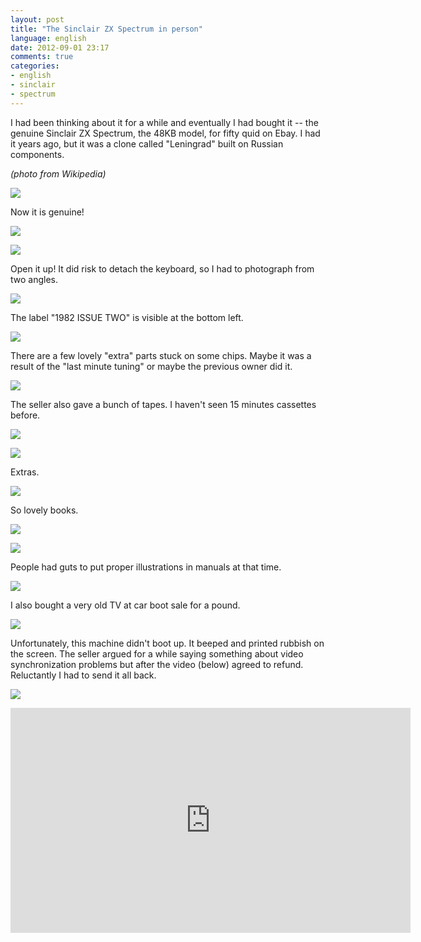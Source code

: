 ```yaml
---
layout: post
title: "The Sinclair ZX Spectrum in person"
language: english
date: 2012-09-01 23:17
comments: true
categories: 
- english
- sinclair
- spectrum
---
```

I had been thinking about it for a while and eventually I had bought it -- the genuine Sinclair ZX Spectrum, the 48KB model, for fifty quid on Ebay. I had it years ago, but it was a clone called "Leningrad" built on Russian components. 

*(photo from Wikipedia)*

![](/images/blog/sinclair-zx-spectrum/sinclair-zx-specturm-leningrad-board.jpg)

Now it is genuine!

![](/images/blog/sinclair-zx-spectrum/IMG_0702.JPG)

![](/images/blog/sinclair-zx-spectrum/IMG_0705.JPG)

Open it up! It did risk to detach the keyboard, so I had to photograph from two angles.

![](/images/blog/sinclair-zx-spectrum/IMG_0708.JPG)

The label "1982 ISSUE TWO" is visible at the bottom left.

![](/images/blog/sinclair-zx-spectrum/IMG_0709.JPG)

There are a few lovely "extra" parts stuck on some chips. Maybe it was a result of the "last minute tuning" or maybe the previous owner did it.

![](/images/blog/sinclair-zx-spectrum/IMG_0711.JPG)

The seller also gave a bunch of tapes. I haven't seen 15 minutes cassettes before.

![](/images/blog/sinclair-zx-spectrum/IMG_0713.JPG)

![](/images/blog/sinclair-zx-spectrum/IMG_0714.JPG)

Extras.

![](/images/blog/sinclair-zx-spectrum/IMG_0715.JPG)

So lovely books.

![](/images/blog/sinclair-zx-spectrum/IMG_0812.JPG)

![](/images/blog/sinclair-zx-spectrum/IMG_0813.JPG)

People had guts to put proper illustrations in manuals at that time.

![](/images/blog/sinclair-zx-spectrum/IMG_0814.JPG)

I also bought a very old TV at car boot sale for a pound.

![](/images/blog/sinclair-zx-spectrum/IMG_0811.JPG)

Unfortunately, this machine didn't boot up. It beeped and printed rubbish on the screen. The seller argued for a while saying something about video synchronization problems but after the video (below) agreed to refund. Reluctantly I had to send it all back.

![](/images/blog/sinclair-zx-spectrum/IMG_0808.JPG)

<iframe width="640" height="360" src="http://www.youtube.com/embed/ODSrvOOc_xg" frameborder="0" allowfullscreen></iframe>
